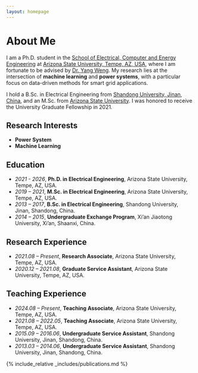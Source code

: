 ```yaml
---
layout: homepage
---
```


# About Me

I am a Ph.D. student in the [School of Electrical, Computer and Energy Engineering](https://ecee.engineering.asu.edu/) at [Arizona State University, Tempe, AZ, USA](https://www.asu.edu), where I am fortunate to be advised by [Dr. Yang Weng](https://www.public.asu.edu/~yweng2/). My research lies at the intersection of **machine learning** and **power systems**, with a particular focus on data-driven methods for smart grid applications.

I hold a B.Sc. in Electrical Engineering from [Shandong University, Jinan, China](https://en.sdu.edu.cn), and an M.Sc. from [Arizona State University](https://www.asu.edu). I was honored to receive the University Graduate Fellowship in 2021.

## Research Interests

- **Power System**
- **Machine Learning**

## Education

- *2021 - 2026*, **Ph.D. in Electrical Engineering**, Arizona State University, Tempe, AZ, USA.
- *2019 – 2021*, **M.Sc. in Electrical Engineering**, Arizona State University, Tempe, AZ, USA.
- *2013 – 2017*, **B.Sc. in Electrical Engineering**, Shandong University, Jinan, Shandong, China.
- *2014 – 2015*, **Undergraduate Exchange Program**, Xi’an Jiaotong University, Xi’an, Shaanxi, China.

## Research Experience

- *2021.08 – Present*, **Research Associate**, Arizona State University, Tempe, AZ, USA.
- *2020.12 – 2021.08*, **Graduate Service Assistant**, Arizona State University, Tempe, AZ, USA.

## Teaching Experience

- *2024.08 – Present*, **Teaching Associate**, Arizona State University, Tempe, AZ, USA.
- *2021.08 – 2022.05*, **Teaching Associate**, Arizona State University, Tempe, AZ, USA.
- *2015.09 – 2016.06*, **Undergraduate Service Assistant**, Shandong University, Jinan, Shandong, China.
- *2013.03 – 2014.06*, **Undergraduate Service Assistant**, Shandong University, Jinan, Shandong, China.

{% include_relative _includes/publications.md %}

